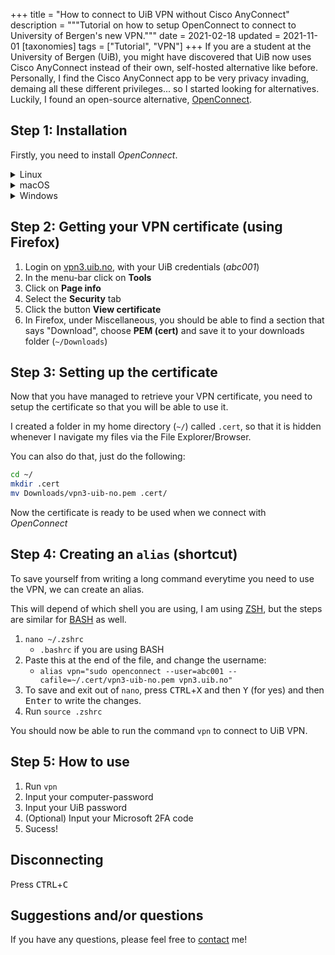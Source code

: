 +++
title = "How to connect to UiB VPN without Cisco AnyConnect" 
description = """Tutorial on how to setup OpenConnect to connect to
University of Bergen's new VPN."""
date = 2021-02-18 
updated = 2021-11-01
[taxonomies]
tags = ["Tutorial", "VPN"]
+++
If you are a student at the University of Bergen (UiB), you might have discovered that UiB now uses Cisco AnyConnect instead of their own, self-hosted alternative like before. Personally, I find the Cisco AnyConnect app to be very privacy invading, demaing all these different privileges... so I started looking for alternatives. Luckily, I found an open-source alternative, [OpenConnect](https://gitlab.com/openconnect/openconnect).

## Step 1: Installation
Firstly, you need to install _OpenConnect_.
<details>
  <summary>Linux</summary>

  ```sh
  sudo apt update && sudo apt install openconnect
  ```

</details>
<details>
  <summary>macOS</summary>

  ```sh
  brew install openconnect
  ```

</details>
<details>
  <summary>Windows</summary>
    ¯\_(ツ)_/¯

  Mabye try to use git-bash or something, I really don't know.
</details>

## Step 2: Getting your VPN certificate (using Firefox)
1. Login on [vpn3.uib.no](https://vpn3.uib.no), with your UiB credentials (_abc001_)
1. In the menu-bar click on **Tools**
1. Click on **Page info**
1. Select the **Security** tab
1. Click the button **View certificate**
1. In Firefox, under Miscellaneous,  you should be able to find a section that says "Download", choose **PEM (cert)** and save it to your downloads folder (`~/Downloads`)

## Step 3: Setting up the certificate
Now that you have managed to retrieve your VPN certificate, you need to setup the certificate so that you will be able to use it.

I created a folder in my home directory (`~/`) called `.cert`, so that it is hidden whenever I navigate my files via the File Explorer/Browser.

You can also do that, just do the following:
```sh
cd ~/
mkdir .cert
mv Downloads/vpn3-uib-no.pem .cert/
```

Now the certificate is ready to be used when we connect with _OpenConnect_

## Step 4: Creating an `alias` (shortcut)
To save yourself from writing a long command everytime you need to use the VPN, we can create an alias.

This will depend of which shell you are using, I am using [ZSH](https://www.zsh.org/), but the steps are similar for [BASH](https://tiswww.case.edu/php/chet/bash/bashtop.html) as well.

1. `nano ~/.zshrc` 
    - `.bashrc` if you are using BASH
2. Paste this at the end of the file, and change the username: 
    - `alias vpn="sudo openconnect --user=abc001 --cafile=~/.cert/vpn3-uib-no.pem vpn3.uib.no"`
3. To save and exit out of `nano`, press <kbd>CTRL</kbd>+<kbd>X</kbd> and then <kbd>Y</kbd> (for yes) and then <kbd>Enter</kbd> to write the changes.
4. Run `source .zshrc`

You should now be able to run the command `vpn` to connect to UiB VPN.

## Step 5: How to use
1. Run `vpn`
2. Input your computer-password
3. Input your UiB password
4. (Optional) Input your Microsoft 2FA code
5. Sucess!

## Disconnecting
Press <kbd>CTRL</kbd>+<kbd>C</kbd>

## Suggestions and/or questions
If you have any questions, please feel free to [contact](/contact) me!
